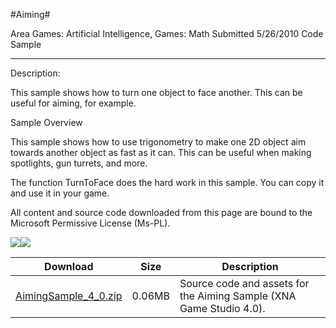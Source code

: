 #Aiming#

Area
Games: Artificial Intelligence, Games: Math
Submitted
5/26/2010
Code Sample

---

Description:

This sample shows how to turn one object to face another. This can be useful for aiming, for example.

Sample Overview

This sample shows how to use trigonometry to make one 2D object aim towards another object as fast as it can. This can be useful when making spotlights, gun turrets, and more.

The function TurnToFace does the hard work in this sample. You can copy it and use it in your game.


All content and source code downloaded from this page are bound to the Microsoft Permissive License (Ms-PL).

![](https://github.com/DDReaper/XNAGameStudio/blob/master/Images/XNA_Aiming_01_small.jpg)![](https://github.com/DDReaper/XNAGameStudio/blob/master/Images/XNA_Aiming_02_small.jpg)	



Download | Size | Description
---|---|---|
[AimingSample_4_0.zip](https://github.com/DDReaper/XNAGameStudio/blob/master/Samples/AimingSample_4_0.zip?raw=true) | 0.06MB | Source code and assets for the Aiming Sample (XNA Game Studio 4.0). 